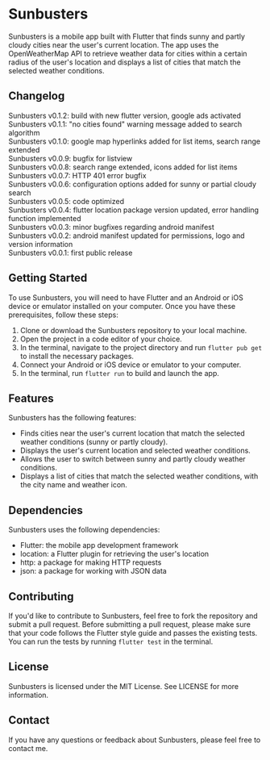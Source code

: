# Sunbusters

Sunbusters is a mobile app built with Flutter that finds sunny and partly cloudy cities near the user's current location. The app uses the OpenWeatherMap API to retrieve weather data for cities within a certain radius of the user's location and displays a list of cities that match the selected weather conditions.

## Changelog

Sunbusters v0.1.2: build with new flutter version, google ads activated <br />
Sunbusters v0.1.1: "no cities found" warning message added to search algorithm <br />
Sunbusters v0.1.0: google map hyperlinks added for list items, search range extended <br />
Sunbusters v0.0.9: bugfix for listview <br />
Sunbusters v0.0.8: search range extended, icons added for list items <br />
Sunbusters v0.0.7: HTTP 401 error bugfix <br />
Sunbusters v0.0.6: configuration options added for sunny or partial cloudy search <br />
Sunbusters v0.0.5: code optimized <br />
Sunbusters v0.0.4: flutter location package version updated, error handling function implemented <br />
Sunbusters v0.0.3: minor bugfixes regarding android manifest  <br />
Sunbusters v0.0.2: android manifest updated for permissions, logo and version information <br />
Sunbusters v0.0.1: first public release <br />

## Getting Started

To use Sunbusters, you will need to have Flutter and an Android or iOS device or emulator installed on your computer. Once you have these prerequisites, follow these steps:

1. Clone or download the Sunbusters repository to your local machine.
2. Open the project in a code editor of your choice.
3. In the terminal, navigate to the project directory and run `flutter pub get` to install the necessary packages.
4. Connect your Android or iOS device or emulator to your computer.
5. In the terminal, run `flutter run` to build and launch the app.

## Features

Sunbusters has the following features:

- Finds cities near the user's current location that match the selected weather conditions (sunny or partly cloudy).
- Displays the user's current location and selected weather conditions.
- Allows the user to switch between sunny and partly cloudy weather conditions.
- Displays a list of cities that match the selected weather conditions, with the city name and weather icon.

## Dependencies

Sunbusters uses the following dependencies:

- Flutter: the mobile app development framework
- location: a Flutter plugin for retrieving the user's location
- http: a package for making HTTP requests
- json: a package for working with JSON data

## Contributing

If you'd like to contribute to Sunbusters, feel free to fork the repository and submit a pull request. Before submitting a pull request, please make sure that your code follows the Flutter style guide and passes the existing tests. You can run the tests by running `flutter test` in the terminal.

## License

Sunbusters is licensed under the MIT License. See LICENSE for more information.

## Contact

If you have any questions or feedback about Sunbusters, please feel free to contact me.

